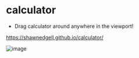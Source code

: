 # calculator

- Drag calculator around anywhere in the viewport!

https://shawnedgell.github.io/calculator/

![image](https://github.com/ShawnEdgell/calculator/assets/145321915/0d6325d1-5f74-417e-b182-b4372b486a5a)

